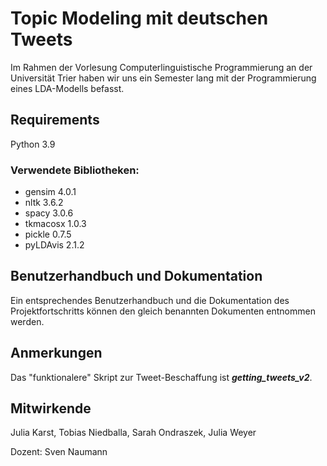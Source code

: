 # Topic Modeling mit deutschen Tweets

Im Rahmen der Vorlesung Computerlinguistische Programmierung an der Universität Trier haben wir uns ein Semester lang mit der Programmierung eines LDA-Modells befasst.

## Requirements
Python 3.9

### Verwendete Bibliotheken:
* gensim 4.0.1
* nltk 3.6.2
* spacy 3.0.6 
* tkmacosx 1.0.3
* pickle 0.7.5
* pyLDAvis 2.1.2

## Benutzerhandbuch und Dokumentation

Ein entsprechendes Benutzerhandbuch und die Dokumentation des Projektfortschritts können den gleich benannten Dokumenten entnommen werden.

## Anmerkungen

Das "funktionalere" Skript zur Tweet-Beschaffung ist ***getting_tweets_v2***.

## Mitwirkende

Julia Karst, Tobias Niedballa, Sarah Ondraszek, Julia Weyer

Dozent: Sven Naumann
